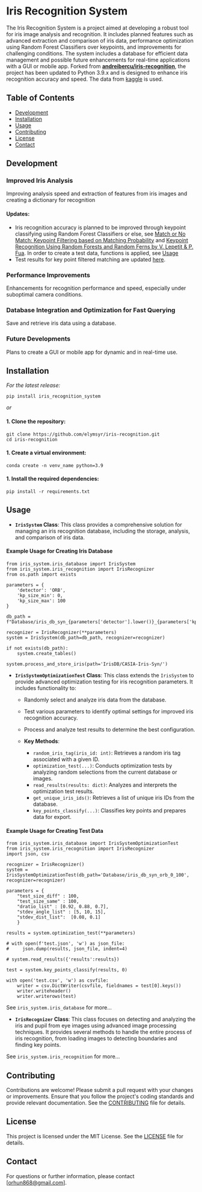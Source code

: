 # Iris Recognition System

The Iris Recognition System is a project aimed at developing a robust tool for iris image analysis and recognition. It includes planned features such as advanced extraction and comparison of iris data, performance optimization using Random Forest Classifiers over keypoints, and improvements for challenging conditions. The system includes a database for efficient data management and possible future enhancements for real-time applications with a GUI or mobile app. Forked from [**andreibercu/iris-recognition**](https://github.com/andreibercu/iris-recognition), the project has been updated to Python 3.9.x and is designed to enhance iris recognition accuracy and speed. The data from [kaggle](https://www.kaggle.com/datasets/monareyhanii/casia-iris-syn/data) is used.

## Table of Contents

- [Development](#development)
- [Installation](#installation)
- [Usage](#usage)
- [Contributing](#contributing)
- [License](#license)
- [Contact](#contact)

## Development

### **Improved Iris Analysis**
Improving analysis speed and extraction of features from iris images and creating a dictionary for recognition

#### Updates: 
- Iris recognition accuracy is planned to be improved through keypoint classifying using Random Forest Classifiers or else, see [Match or No Match: Keypoint Filtering based on Matching Probability](https://openaccess.thecvf.com/content_CVPRW_2020/papers/w61/Papadaki_Match_or_No_Match_Keypoint_Filtering_Based_on_Matching_Probability_CVPRW_2020_paper.pdf) and [Keypoint Recognition Using Random Forests and Random Ferns by V. Lepetit & P. Fua](https://link.springer.com/chapter/10.1007/978-1-4471-4929-3_9). In order to create a test data, functions is applied, see [Usage](#usage)
- Test results for key point filtered matching are updated [here](Observations.md).

### **Performance Improvements**
Enhancements for recognition performance and speed, especially under suboptimal camera conditions.

### **Database Integration and Optimization for Fast Querying**
Save and retrieve iris data using a database.

### **Future Developments**
Plans to create a GUI or mobile app for dynamic and in real-time use.

## Installation

*For the latest release:*
```
pip install iris_recognition_system
```
*or*

#### 1. Clone the repository:
```
git clone https://github.com/elymsyr/iris-recognition.git
cd iris-recognition
```

#### 1. Create a virtual environment:
```
conda create -n venv_name python=3.9
```

#### 1. Install the required dependencies:
```
pip install -r requirements.txt
```

## Usage
- **`IrisSystem` Class**: This class provides a comprehensive solution for managing an iris recognition database, including the storage, analysis, and comparison of iris data.

#### Example Usage for Creating Iris Database
```
from iris_system.iris_database import IrisSystem
from iris_system.iris_recognition import IrisRecognizer
from os.path import exists

parameters = {
    'detector': 'ORB',
    'kp_size_min': 0,
    'kp_size_max': 100
}

db_path = f"Database/iris_db_syn_{parameters['detector'].lower()}_{parameters['kp_size_min']}_{parameters['kp_size_max']}"

recognizer = IrisRecognizer(**parameters)
system = IrisSystem(db_path=db_path, recognizer=recognizer)

if not exists(db_path):
    system.create_tables()

system.process_and_store_iris(path='IrisDB/CASIA-Iris-Syn/')
```

- **`IrisSystemOptimizationTest` Class**: This class extends the `IrisSystem` to provide advanced optimization testing for iris recognition parameters. It includes functionality to:

  - Randomly select and analyze iris data from the database.
  - Test various parameters to identify optimal settings for improved iris recognition accuracy.
  - Process and analyze test results to determine the best configuration.
  
  - **Key Methods**:
    - `random_iris_tag(iris_id: int)`: Retrieves a random iris tag associated with a given ID.
    - `optimization_test(...)`: Conducts optimization tests by analyzing random selections from the current database or images.
    - `read_results(results: dict)`: Analyzes and interprets the optimization test results.
    - `get_unique_iris_ids()`: Retrieves a list of unique iris IDs from the database.
    - `key_points_classify(...)`: Classifies key points and prepares data for export.

#### Example Usage for Creating Test Data
```
from iris_system.iris_database import IrisSystemOptimizationTest
from iris_system.iris_recognition import IrisRecognizer
import json, csv

recognizer = IrisRecognizer()
system = IrisSystemOptimizationTest(db_path='Database/iris_db_syn_orb_0_100', recognizer=recognizer)

parameters = {
    "test_size_diff" : 100,
    "test_size_same" : 100,
    "dratio_list" : [0.92, 0.88, 0.7],
    "stdev_angle_list" : [5, 10, 15],
    "stdev_dist_list":  [0.08, 0.1]
    }

results = system.optimization_test(**parameters)

# with open(f'test.json', 'w') as json_file:
#     json.dump(results, json_file, indent=4)

# system.read_results({'results':results})

test = system.key_points_classify(results, 0)

with open('test.csv', 'w') as csvfile: 
    writer = csv.DictWriter(csvfile, fieldnames = test[0].keys()) 
    writer.writeheader()
    writer.writerows(test)
```

See `iris_system.iris_database` for more...

- **`IrisRecognizer` Class**: This class focuses on detecting and analyzing the iris and pupil from eye images using advanced image processing techniques. It provides several methods to handle the entire process of iris recognition, from loading images to detecting boundaries and finding key points.

See `iris_system.iris_recognition` for more...

## Contributing
Contributions are welcome! Please submit a pull request with your changes or improvements. Ensure that you follow the project's coding standards and provide relevant documentation. See the [CONTRIBUTING](CONTRIBUTING.md) file for details.

## License
This project is licensed under the MIT License. See the [LICENSE](LICENSE.md) file for details.

## Contact
For questions or further information, please contact [orhun868@gmail.com].
